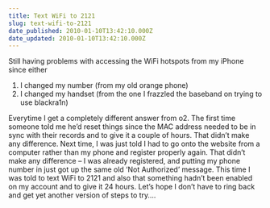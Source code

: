 ```yaml
---
title: Text WiFi to 2121
slug: text-wifi-to-2121
date_published: 2010-01-10T13:42:10.000Z
date_updated: 2010-01-10T13:42:10.000Z
---
```


Still having problems with accessing the WiFi hotspots from my iPhone since either

1. I changed my number (from my old orange phone)
2. I changed my handset (from the one I frazzled the baseband on trying to use blackra1n)

Everytime I get a completely different answer from o2. The first time someone told me he’d reset things since the MAC address needed to be in sync with their records and to give it a couple of hours. That didn’t make any difference. Next time, I was just told I had to go onto the website from a computer rather than my phone and register properly again. That didn’t make any difference – I was already registered, and putting my phone number in just got up the same old ‘Not Authorized’ message. This time I was told to text WiFi to 2121 and also that something hadn’t been enabled on my account and to give it 24 hours. Let’s hope I don’t have to ring back and get yet another version of steps to try….
